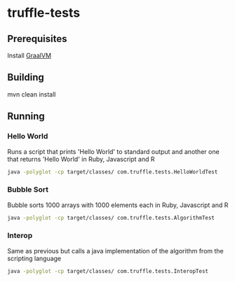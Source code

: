 # truffle-tests

## Prerequisites

Install [GraalVM](http://www.oracle.com/technetwork/oracle-labs/program-languages/downloads/index.html)

## Building

mvn clean install

## Running

### Hello World
Runs a script that prints 'Hello World' to standard output and another one that returns 'Hello World' in Ruby, Javascript and R
```bash
java -polyglot -cp target/classes/ com.truffle.tests.HelloWorldTest
```
### Bubble Sort
Bubble sorts 1000 arrays with 1000 elements each in Ruby, Javascript and R
```bash
java -polyglot -cp target/classes/ com.truffle.tests.AlgorithmTest
```
### Interop
Same as previous but calls a java implementation of the algorithm from the scripting language
```bash
java -polyglot -cp target/classes/ com.truffle.tests.InteropTest
```
